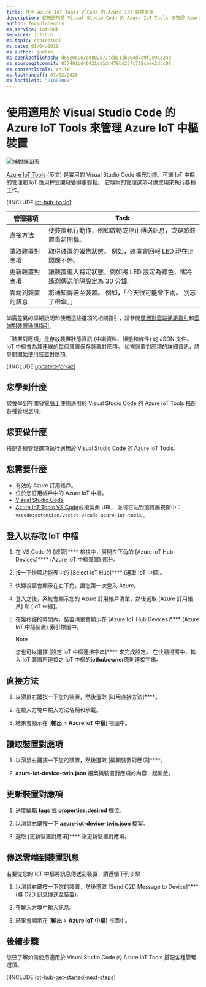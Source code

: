 ```yaml
---
title: 使用 Azure IoT Tools VSCode 的 Azure IoT 裝置管理
description: 使用適用於 Visual Studio Code 的 Azure IoT Tools 來管理 Azure IoT 中樞裝置，並採用直接方法和對應項所需的屬性管理選項。
author: formulahendry
ms.service: iot-hub
services: iot-hub
ms.topic: conceptual
ms.date: 01/04/2019
ms.author: junhan
ms.openlocfilehash: d85e0e967dd802a77ccbc11b884d7a9f2891524d
ms.sourcegitcommit: 877491bd46921c11dd478bd25fc718ceee2dcc08
ms.contentlocale: zh-TW
ms.lasthandoff: 07/02/2020
ms.locfileid: "81688087"
---
```

# <a name="use-azure-iot-tools-for-visual-studio-code-for-azure-iot-hub-device-management"></a>使用適用於 Visual Studio Code 的 Azure IoT Tools 來管理 Azure IoT 中樞裝置

![端對端圖表](media/iot-hub-get-started-e2e-diagram/2.png)

[Azure IoT Tools](https://marketplace.visualstudio.com/items?itemName=vsciot-vscode.azure-iot-tools) \(英文\) 是實用的 Visual Studio Code 擴充功能，可讓 IoT 中樞的管理和 IoT 應用程式開發變得更輕鬆。 它隨附的管理選項可供您用來執行各種工作。

[!INCLUDE [iot-hub-basic](../../includes/iot-hub-basic-whole.md)]

| 管理選項          | Task                    |
|----------------------------|--------------------------------|
| 直接方法             | 使裝置執行動作，例如啟動或停止傳送訊息，或是將裝置重新開機。                                        |
| 讀取裝置對應項           | 取得裝置的報告狀態。 例如，裝置會回報 LED 現在正閃爍不停。                                    |
| 更新裝置對應項         | 讓裝置進入特定狀態，例如將 LED 設定為綠色，或將遙測傳送間隔設定為 30 分鐘。         |
| 雲端到裝置的訊息   | 將通知傳送至裝置。 例如，「今天很可能會下雨。 別忘了帶傘。」              |

如需差異的詳細說明和使用這些選項的相關指引，請參閱[裝置對雲端通訊指引](iot-hub-devguide-d2c-guidance.md)和[雲端對裝置通訊指引](iot-hub-devguide-c2d-guidance.md)。

「裝置對應項」是存放裝置狀態資訊 (中繼資料、組態和條件) 的 JSON 文件。 IoT 中樞會為其連線的每個裝置保存裝置對應項。 如需裝置對應項的詳細資訊，請參閱[開始使用裝置對應項](iot-hub-node-node-twin-getstarted.md)。

[!INCLUDE [updated-for-az](../../includes/updated-for-az.md)]

## <a name="what-you-learn"></a>您學到什麼

您會學到在開發電腦上使用適用於 Visual Studio Code 的 Azure IoT Tools 搭配各種管理選項。

## <a name="what-you-do"></a>您要做什麼

搭配各種管理選項執行適用於 Visual Studio Code 的 Azure IoT Tools。

## <a name="what-you-need"></a>您需要什麼

* 有效的 Azure 訂用帳戶。
* 位於您訂用帳戶中的 Azure IoT 中樞。
* [Visual Studio Code](https://code.visualstudio.com/)
* [Azure IoT Tools VS Code](https://marketplace.visualstudio.com/items?itemName=vsciot-vscode.azure-iot-tools)或複製此 URL，並將它貼到瀏覽器視窗中： `vscode:extension/vsciot-vscode.azure-iot-tools` 。

## <a name="sign-in-to-access-your-iot-hub"></a>登入以存取 IoT 中樞

1. 在 VS Code 的 [總管]**** 檢視中，展開左下角的 [Azure IoT Hub Devices]**** \(Azure IoT 中樞裝置\) 部分。

2. 按一下快顯功能表中的 [Select IoT Hub]**** \(選取 IoT 中樞\)。

3. 快顯視窗會顯示在右下角，讓您第一次登入 Azure。

4. 登入之後，系統會顯示您的 Azure 訂用帳戶清單，然後選取 [Azure 訂用帳戶] 和 [IoT 中樞]。

5. 在幾秒鐘的時間內，裝置清單會顯示在 [Azure IoT Hub Devices]**** \(Azure IoT 中樞裝置\) 索引標籤中。

   > [!Note]
   > 您也可以選擇 [設定 IoT 中樞連接字串]**** 來完成設定。 在快顯視窗中，輸入 IoT 裝置所連接之 IoT 中樞的**iothubowner**原則連接字串。

## <a name="direct-methods"></a>直接方法

1. 以滑鼠右鍵按一下您的裝置，然後選取 [叫用直接方法]****。 

2. 在輸入方塊中輸入方法名稱和承載。

3. 結果會顯示在 [**輸出**  >  **Azure IoT 中樞**] 視圖中。

## <a name="read-device-twin"></a>讀取裝置對應項

1. 以滑鼠右鍵按一下您的裝置，然後選取 [編輯裝置對應項]****。 

2. **azure-iot-device-twin.json** 檔案與裝置對應項的內容一起開啟。

## <a name="update-device-twin"></a>更新裝置對應項

1. 適度編輯 **tags** 或 **properties.desired** 欄位。

2. 以滑鼠右鍵按一下 **azure-iot-device-twin.json** 檔案。

3. 選取 [更新裝置對應項]**** 來更新裝置對應項。

## <a name="send-cloud-to-device-messages"></a>傳送雲端到裝置訊息

若要從您的 IoT 中樞將訊息傳送到裝置，請遵循下列步驟：
 
1. 以滑鼠右鍵按一下您的裝置，然後選取 [Send C2D Message to Device]**** \(將 C2D 訊息傳送至裝置\)。 

2. 在輸入方塊中輸入訊息。

3. 結果會顯示在 [**輸出**  >  **Azure IoT 中樞**] 視圖中。

## <a name="next-steps"></a>後續步驟

您已了解如何使用適用於 Visual Studio Code 的 Azure IoT Tools 搭配各種管理選項。

[!INCLUDE [iot-hub-get-started-next-steps](../../includes/iot-hub-get-started-next-steps.md)]
